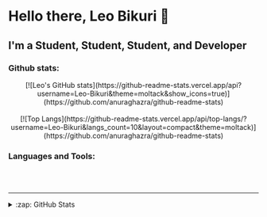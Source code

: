 # Hello there, Leo Bikuri 👋 


## I'm a Student, Student, Student, and Developer


### Github stats:
<center>
  [![Leo's GitHub stats](https://github-readme-stats.vercel.app/api?username=Leo-Bikuri&theme=moltack&show_icons=true)](https://github.com/anuraghazra/github-readme-stats)
</center>
<br />
<center>
[![Top Langs](https://github-readme-stats.vercel.app/api/top-langs/?username=Leo-Bikuri&langs_count=10&layout=compact&theme=moltack)](https://github.com/anuraghazra/github-readme-stats)
</center>


### Languages and Tools:




<br />
<br />

---
<details>
  <summary>:zap: GitHub Stats</summary>


</details>

